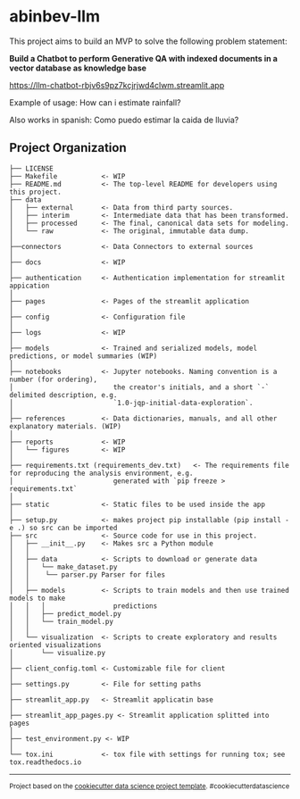 abinbev-llm
==============================

This project aims to build an MVP to solve the following problem statement:

**Build a Chatbot to perform Generative QA with indexed documents in a vector database as knowledge base**

https://llm-chatbot-rbjv6s9pz7kcjrjwd4clwm.streamlit.app

Example of usage: How can i estimate rainfall?

Also works in spanish: Como puedo estimar la caida de lluvia?


Project Organization
------------

    ├── LICENSE
    ├── Makefile           <- WIP
    ├── README.md          <- The top-level README for developers using this project.
    ├── data
    │   ├── external       <- Data from third party sources.
    │   ├── interim        <- Intermediate data that has been transformed.
    │   ├── processed      <- The final, canonical data sets for modeling.
    │   └── raw            <- The original, immutable data dump.
    │
    ├──connectors          <- Data Connectors to external sources
    │
    ├── docs               <- WIP
    │
    ├── authentication     <- Authentication implementation for streamlit appication
    │
    ├── pages              <- Pages of the streamlit application 
    │
    ├── config             <- Configuration file
    │
    ├── logs               <- WIP
    │
    ├── models             <- Trained and serialized models, model predictions, or model summaries (WIP)
    │
    ├── notebooks          <- Jupyter notebooks. Naming convention is a number (for ordering),
    │                         the creator's initials, and a short `-` delimited description, e.g.
    │                         `1.0-jqp-initial-data-exploration`.
    │
    ├── references         <- Data dictionaries, manuals, and all other explanatory materials. (WIP)
    │
    ├── reports            <- WIP
    │   └── figures        <- WIP
    │
    ├── requirements.txt (requirements_dev.txt)   <- The requirements file for reproducing the analysis environment, e.g.
    │                         generated with `pip freeze > requirements.txt`
    │
    ├── static             <- Static files to be used inside the app
    │
    ├── setup.py           <- makes project pip installable (pip install -e .) so src can be imported
    ├── src                <- Source code for use in this project.
    │   ├── __init__.py    <- Makes src a Python module
    │   │
    │   ├── data           <- Scripts to download or generate data
    │   │   └── make_dataset.py
    │   │    └── parser.py Parser for files
    │   │  
    │   ├── models         <- Scripts to train models and then use trained models to make
    │   │   │                 predictions
    │   │   ├── predict_model.py
    │   │   └── train_model.py
    │   │
    │   └── visualization  <- Scripts to create exploratory and results oriented visualizations
    │       └── visualize.py
    │
    ├── client_config.toml <- Customizable file for client
    │
    ├── settings.py        <- File for setting paths
    │
    ├── streamlit_app.py   <- Streamlit applicatin base
    │
    ├── streamlit_app_pages.py <- Streamlit application splitted into pages
    │
    ├── test_environment.py <- WIP
    │
    └── tox.ini            <- tox file with settings for running tox; see tox.readthedocs.io


--------

<p><small>Project based on the <a target="_blank" href="https://drivendata.github.io/cookiecutter-data-science/">cookiecutter data science project template</a>. #cookiecutterdatascience</small></p>
